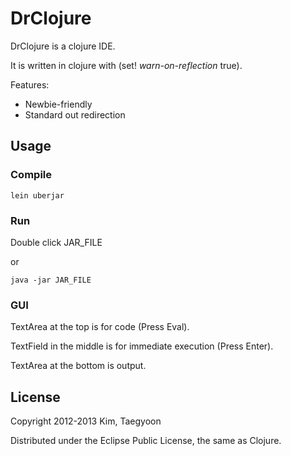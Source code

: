 # DrClojure

DrClojure is a clojure IDE.

It is written in clojure with (set! *warn-on-reflection* true).

Features: 

* Newbie-friendly
* Standard out redirection

## Usage

### Compile
```
lein uberjar
```

### Run

Double click JAR_FILE

or
```
java -jar JAR_FILE
```

### GUI

TextArea at the top is for code (Press Eval).

TextField in the middle is for immediate execution (Press Enter).

TextArea at the bottom is output.

## License

Copyright 2012-2013 Kim, Taegyoon

Distributed under the Eclipse Public License, the same as Clojure.
